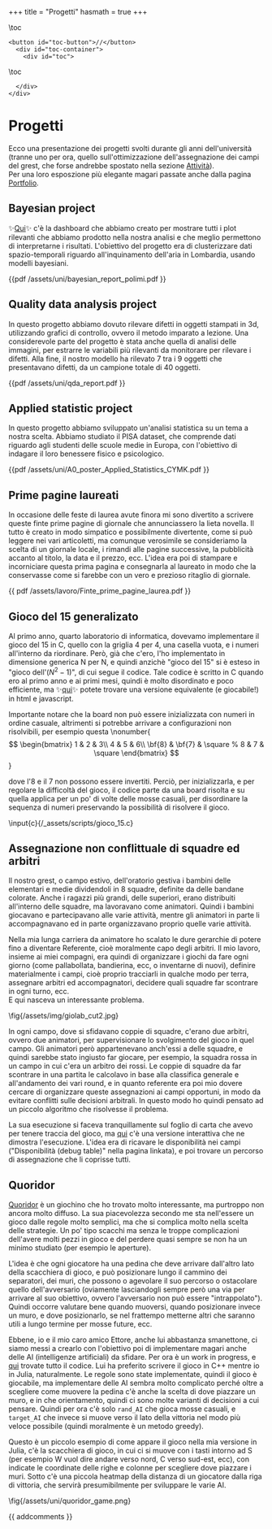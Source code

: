 +++
title = "Progetti"
hasmath = true
+++

\toc
~~~
<button id="toc-button">//</button>
  <div id="toc-container">
    <div id="toc">
~~~
\toc
~~~ 
  </div>   
</div>
~~~


# Progetti
Ecco una presentazione dei progetti svolti durante gli anni dell'università (tranne uno per ora, quello sull'ottimizzazione dell'assegnazione dei campi del grest, che forse andrebbe spostato nella sezione [Attività](/activity)). \
Per una loro esposzione più elegante magari passate anche dalla pagina [Portfolio](/portfolio/).



## Bayesian project
<!-- ✨[Here](/assets/figures/visualize.html)✨ there is a dashboard to display all the relevant plots that we produced to better develop our analysis and interpretation. The task was to cluster spatio-temporal data about air pollution in Lombardy, using Bayesian models. -->

✨[Qui](/assets/figures/visualize.html)✨ c'è la dashboard che abbiamo creato per mostrare tutti i plot rilevanti che abbiamo prodotto nella nostra analisi e che meglio permettono di interpretarne i risultati. L'obiettivo del progetto era di clusterizzare dati spazio-temporali riguardo all'inquinamento dell'aria in Lombardia, usando modelli bayesiani.

{{pdf /assets/uni/bayesian_report_polimi.pdf }}

## Quality data analysis project
<!-- In this projoect we had to detect defects into 3d printed objects, using control charts, the method we learnt at lectures. We also had a big part of image analysis to develop the meaningful variables to then monitor in order to detect defects. In the end our model detected 7 out of the 9 defected objects, on a total of 40 objects. -->

In questo progetto abbiamo dovuto rilevare difetti in oggetti stampati in 3d, utilizzando grafici di controllo, ovvero il metodo imparato a lezione. Una considerevole parte del progetto è stata anche quella di analisi delle immagini, per estrarre le variabili più rilevanti da monitorare per rilevare i difetti. Alla fine, il nostro modello ha rilevato 7 tra i 9 oggetti che presentavano difetti, da un campione totale di 40 oggetti. 

{{pdf /assets/uni/qda_report.pdf }}

## Applied statistic project
<!-- In this project we had to develop a statistical analysis on a topic at our choice. We studied the PISA dataset, which contains measurements about students in european high school, with the goal of inferring results about their wealth and well-being. -->

In questo progetto abbiamo sviluppato un'analisi statistica su un tema a nostra scelta. Abbiamo studiato il PISA dataset, che comprende dati riguardo agli studenti delle scuole medie in Europa, con l'obiettivo di indagare il loro benessere fisico e psicologico.

{{pdf /assets/uni/A0_poster_Applied_Statistics_CYMK.pdf }}

## Prime pagine laureati
In occasione delle feste di laurea avute finora mi sono divertito a scrivere queste finte prime pagine di giornale che annunciassero la lieta novella. Il tutto è creato in modo simpatico e possibilmente divertente, come si può leggere nei vari articoletti, ma comunque verosimile se consideriamo la scelta di un giornale locale, i rimandi alle pagine successive, la pubblicità accanto al titolo, la data e il prezzo, ecc. L'idea era poi di stampare e incorniciare questa prima pagina e consegnarla al laureato in modo che la conservasse come si farebbe con un vero e prezioso ritaglio di giornale.

{{ pdf /assets/lavoro/Finte_prime_pagine_laurea.pdf }}

## Gioco del 15 generalizato
Al primo anno, quarto laboratorio di informatica, dovevamo implementare il gioco del 15 in C, quello con la griglia 4 per 4, una casella vuota, e i numeri all'interno da riordinare. Però, già che c'ero, l'ho implementato in dimensione generica N per N, e quindi anzichè "gioco del 15" si è esteso in "gioco dell'$(N^2-1)$", di cui segue il codice. Tale codice è scritto in C quando ero al primo anno e ai primi mesi, quindi è molto disordinato e poco efficiente, ma ✨[qui](/assets/uni/15_game.html)✨ potete trovare una versione equivalente (e giocabile!) in html e javascript.


Importante notare che la board non può essere inizializzata con numeri in ordine casuale, altrimenti si potrebbe arrivare a configurazioni non risolvibili, per esempio questa
\nonumber{$$
\begin{bmatrix}
1 & 2 & 3\\
4 & 5 & 6\\
\bf{8} & \bf{7} & \square
 % 8 & 7 & \square
\end{bmatrix}
$$}
<!-- $\{1\,2\,3;\,4\,5\,6;\,8\,7\;\square \}$,  -->
dove l'8 e il 7 non possono essere invertiti. Perciò, per inizializzarla, e per regolare la difficoltà del gioco, il codice parte da una board risolta e su quella applica per un po' di volte delle mosse casuali, per disordinare la sequenza di numeri preservando la possibilità di risolvere il gioco.
<!-- "risoluzionabilità". -->
<!-- "risolutibilezza".  -->
<!-- "fattibiltà".  -->


\input{c}{/_assets/scripts/gioco_15.c}



## Assegnazione non conflittuale di squadre ed arbitri
Il nostro grest, o campo estivo, dell'oratorio gestiva i bambini delle elementari e medie dividendoli in 8 squadre, definite da delle bandane colorate. Anche i ragazzi più grandi, delle superiori, erano distribuiti all'interno delle squadre, ma lavoravano come animatori. Quindi i bambini giocavano e partecipavano alle varie attività, mentre gli animatori in parte li accompagnavano ed in parte organizzavano proprio quelle varie attività. 
<!-- Ovviamente le squadre erano utili affinché ogni gioco e attività contribuisse ad una classifica generale, per quindi indurre i bambini a impegnarsi e divertirsi con una vera e coinvolgente motivazione. -->

Nella mia lunga carriera da animatore ho scalato le dure gerarchie di potere fino a diventare Referente, cioè moralmente capo degli arbitri. Il mio lavoro, insieme ai miei compagni, era quindi di organizzare i giochi da fare ogni giorno (come pallabollata, bandierina, ecc, o inventarne di nuovi), definire materialmente i campi, cioè proprio tracciarli in qualche modo per terra, assegnare arbitri ed accompagnatori, decidere quali squadre far scontrare in ogni turno, ecc. \
E qui nasceva un interessante problema.

\fig{/assets/img/giolab_cut2.jpg}

In ogni campo, dove si sfidavano coppie di squadre, c'erano due arbitri, ovvero due animatori, per supervisionare lo svolgimento del gioco in quel campo. Gli animatori però appartenevano anch'essi a delle squadre, e quindi sarebbe stato ingiusto far giocare, per esempio, la squadra rossa in un campo in cui c'era un arbitro dei rossi. Le coppie di squadre da far scontrare in una partita le calcolavo in base alla classifica generale e all'andamento dei vari round, e in quanto referente era poi mio dovere cercare di organizzare queste assegnazioni ai campi opportuni, in modo da evitare conflitti sulle decisioni arbitrali. In questo modo ho quindi pensato ad un piccolo algoritmo che risolvesse il problema.

La sua esecuzione si faceva tranquillamente sul foglio di carta che avevo per tenere traccia del gioco, ma [qui](/assets/uni/campi_grest.html) c'è una versione interattiva che ne dimostra l'esecuzione. L'idea era di ricavare le disponibilità nei campi ("Disponibilità (debug table)" nella pagina linkata), e poi trovare un percorso di assegnazione che li coprisse tutti.


## Quoridor
[Quoridor](https://it.wikipedia.org/wiki/Quoridor) è un giochino che ho trovato molto interessante, ma purtroppo non ancora molto diffuso. La sua piacevolezza secondo me sta nell'essere un gioco dalle regole molto semplici, ma che si complica molto nella scelta delle strategie. Un po' tipo scacchi ma senza le troppe complicazioni dell'avere molti pezzi in gioco e del perdere quasi sempre se non ha un minimo studiato (per esempio le aperture). 

L'idea è che ogni giocatore ha una pedina che deve arrivare dall'altro lato della scacchiera di gioco, e può posizionare lungo il cammino dei separatori, dei muri, che possono o agevolare il suo percorso o ostacolare quello dell'avversario (oviamente lasciandogli sempre però una via per arrivare al suo obiettivo, ovvero l'avversario non può essere "intrappolato"). Quindi occorre valutare bene quando muoversi, quando posizionare invece un muro, e dove posizionarlo, se nel frattempo metterne altri che saranno utili a lungo termine per mosse future, ecc.

Ebbene, io e il mio caro amico Ettore, anche lui abbastanza smanettone, ci siamo messi a crearlo con l'obiettivo poi di implementare magari anche delle AI (intelligenze artificiali) da sfidare. Per ora è un work in progress, e [qui](https://github.com/ettoremodina/Quoridor-competition) trovate tutto il codice. Lui ha preferito scrivere il gioco in C++ mentre io in Julia, naturalmente. Le regole sono state implementate, quindi il gioco è giocabile, ma implementare delle AI sembra molto complicato perché oltre a scegliere come muovere la pedina c'è anche la scelta di dove piazzare un muro, e in che orientamento, quindi ci sono molte varianti di decisioni a cui pensare. Quindi per ora c'è solo `rand_AI` che gioca mosse casuali, e `target_AI` che invece si muove verso il lato della vittoria nel modo più veloce possibile (quindi moralmente è un metodo greedy).

<!-- \fig{/assets/uni/quoridor.png} -->

<!-- Per esempio nella posizione che segue sarà sicuramente il giocatore 2 a vincere, perché si è creato moralmente un corridoio verso la vittoria, costringendo nel frattempo il giocatore 1 ad un giro più largo per arrivare invece alla sua vittoria (dato che sul lato destro ha la strada sbarrata). Da notare che carino anche il plot con la heatmap delle celle e della lunghezza del cammino minimo per arrivarci. -->

Questo è un piccolo esempio di come appare il gioco nella mia versione in Julia, c'è la scacchiera di gioco, in cui ci si muove con i tasti intorno ad S (per esempio W vuol dire andare verso nord, C verso sud-est, ecc), con indicate le coordinate delle righe e colonne per scegliere dove piazzare i muri. Sotto c'è una piccola heatmap della distanza di un giocatore dalla riga di vittoria, che servirà presumibilmente per sviluppare le varie AI.

\fig{/assets/uni/quoridor_game.png}

<!-- Il giocatore 1 ostacola strenuamente gli ultimi passi dell'avversario, ma alla fine non può fare altro che soccombere al suo destino. -->

<!-- \fig{/assets/uni/quoridor_end.png} -->

{{ addcomments }}